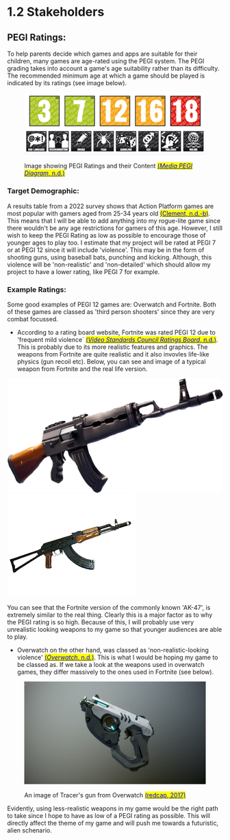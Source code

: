 # 1.2 Stakeholders

## PEGI Ratings:

To help parents decide which games and apps are suitable for their children, many games are age-rated using the PEGI system. The PEGI grading takes into account a game's age suitability rather than its difficulty. The recommended minimum age at which a game should be played is indicated by its ratings (see image below).

<figure><img src="../.gitbook/assets/image (2).png" alt=""><figcaption><p>Image showing PEGI Ratings and their Content <a href="../reference-page.md"><mark style="color:blue;">(</mark><em><mark style="color:blue;">Media PEGI Diagram</mark></em><mark style="color:blue;">, n.d.)</mark></a></p></figcaption></figure>

### Target Demographic:

A results table from a 2022 survey shows that Action Platform games are most popular with gamers aged from 25-34 years old [<mark style="color:blue;">(Clement, n.d.-b)</mark>](../reference-page.md). This means that I will be able to add anything into my rogue-lite game since there wouldn't be any age restrictions for gamers of this age. However, I still wish to keep the PEGI Rating as low as possible to encourage those of younger ages to play too. I estimate that my project will be rated at PEGI 7 or at PEGI 12 since it will include 'violence'. This may be in the form of shooting guns, using baseball bats, punching and kicking. Although, this violence will be 'non-realistic' and 'non-detailed' which should allow my project to have a lower rating, like PEGI 7 for example.

### Example Ratings:

Some good examples of PEGI 12 games are: Overwatch and Fortnite. Both of these games are classed as 'third person shooters' since they are very combat focussed.

* According to a rating board website, Fortnite was rated PEGI 12 due to 'frequent mild violence\` [<mark style="color:blue;">(</mark>_<mark style="color:blue;">Video Standards Council Ratings Board</mark>_<mark style="color:blue;">, n.d.)</mark>](../reference-page.md). This is probably due to its more realistic features and graphics. The weapons from Fortnite are quite realistic and it also invovles life-like physics (gun recoil etc). Below, you can see and image of a typical weapon from Fortnite and the real life version.

![](<../.gitbook/assets/image (4).png>)![](<../.gitbook/assets/image (6).png>)

You can see that the Fortnite version of the commonly known 'AK-47', is extremely similar to the real thing. Clearly this is a major factor as to why the PEGI rating is so high. Because of this, I will probably use very unrealistic looking weapons to my game so that younger audiences are able to play.&#x20;

* Overwatch on the other hand, was classed as 'non-realistic-looking violence' [<mark style="color:blue;">(</mark>_<mark style="color:blue;">Overwatch</mark>_<mark style="color:blue;">, n.d.)</mark>](../reference-page.md). This is what I would be hoping my game to be classed as. If we take a look at the weapons used in overwatch games, they differ massively to the ones used in Fortnite (see below).

<figure><img src="../.gitbook/assets/image (5).png" alt=""><figcaption><p>An image of Tracer's gun from Overwatch <a href="../reference-page.md"><mark style="color:blue;">(redcap, 2017)</mark></a></p></figcaption></figure>

Evidently, using less-realistic weapons in my game would be the right path to take since I hope to have as low of a PEGI rating as possible. This will directly affect the theme of my game and will push me towards a futuristic, alien schenario.
